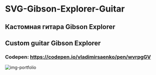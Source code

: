 # SVG-Gibson-Explorer-Guitar

## Кастомная гитара Gibson Explorer 

## Custom guitar Gibson Explorer

### Codepen: https://codepen.io/vladimirsaenko/pen/wvrpgGV

![img-portfolio](https://user-images.githubusercontent.com/56477695/147707746-7f27a41c-8c48-49c4-ad66-6a0cb62292f3.jpg)
